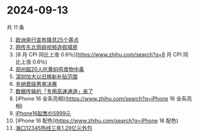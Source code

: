 # 2024-09-13

共 11 条

<!-- BEGIN ZHIHUSEARCH -->
<!-- 最后更新时间 Fri Sep 13 2024 13:12:45 GMT+0800 (China Standard Time) -->
1. [欧洲央行宣布降息25个基点](https://www.zhihu.com/search?q=欧洲央行宣布降息25个基点)
1. [网传东北雨姐视频造假塌房](https://www.zhihu.com/search?q=网传东北雨姐视频造假塌房)
1. [8 月 CPI 同比上涨 0.6％](https://www.zhihu.com/search?q=8 月 CPI 同比上涨 0.6％)
1. [郑州超20人吃黄焖鸡食物中毒](https://www.zhihu.com/search?q=郑州超20人吃黄焖鸡食物中毒)
1. [深圳加大以旧换新补贴范围](https://www.zhihu.com/search?q=深圳加大以旧换新补贴范围)
1. [辛纳晋级男单决赛](https://www.zhihu.com/search?q=辛纳晋级男单决赛)
1. [数据传输的「专用高速通道」来了](https://www.zhihu.com/search?q=数据传输的「专用高速通道」来了)
1. [iPhone 16 全系亮相](https://www.zhihu.com/search?q=iPhone 16 全系亮相)
1. [iPhone16起售价5999元](https://www.zhihu.com/search?q=iPhone16起售价5999元)
1. [iPhone 16 配色](https://www.zhihu.com/search?q=iPhone 16 配色)
1. [海口12345热线三年1.29亿元外包](https://www.zhihu.com/search?q=海口12345热线三年1.29亿元外包)
<!-- END ZHIHUSEARCH -->
